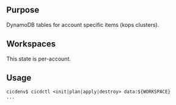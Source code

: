 ## Purpose
DynamoDB tables for account specific items (kops clusters).

## Workspaces
This state is per-account.

## Usage
```
cicdenv$ cicdctl <init|plan|apply|destroy> data:${WORKSPACE}
...
```
